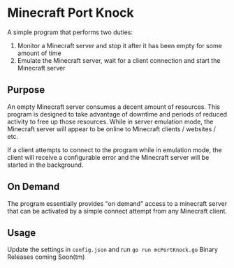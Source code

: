 # Minecraft Port Knock

A simple program that performs two duties:
1. Monitor a Minecraft server and stop it after it has been empty for some amount of time
2. Emulate the Minecraft server, wait for a client connection and start the Minecraft server

## Purpose
An empty Minecraft server consumes a decent amount of resources. This program is designed to take advantage of downtime and periods of reduced activity to free up those resources. While in server emulation mode, the Minecraft server will appear to be online to Minecraft clients / websites / etc. 

If a client attempts to connect to the program while in emulation mode, the client will receive a configurable error and the Minecraft server will be started in the background.

## On Demand
The program essentially provides "on demand" access to a minecraft server that can be activated by a simple connect attempt from any Minecraft client.

## Usage
Update the settings in `config.json` and run `go run mcPortKnock.go`
Binary Releases coming Soon(tm)